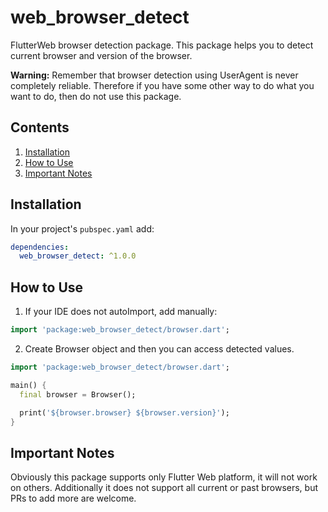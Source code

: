 # web_browser_detect

FlutterWeb browser detection package.
This package helps you to detect current browser and version of the browser.

**Warning:** Remember that browser detection using UserAgent is never completely reliable. Therefore if you have some other way to do what you want to do, then do not use this package.

## Contents

1. [Installation](#installation)
2. [How to Use](#how-to-use)
3. [Important Notes](#important-notes)

## Installation

In your project's `pubspec.yaml` add:
```yaml
dependencies:
  web_browser_detect: ^1.0.0
```

## How to Use

1. If your IDE does not autoImport, add manually:

```dart
import 'package:web_browser_detect/browser.dart';
```

2. Create Browser object and then you can access detected values.

```dart
import 'package:web_browser_detect/browser.dart';

main() {
  final browser = Browser();

  print('${browser.browser} ${browser.version}');
}
```

## Important Notes

Obviously this package supports only Flutter Web platform, it will not work on others.
Additionally it does not support all current or past browsers, but PRs to add more are welcome.
